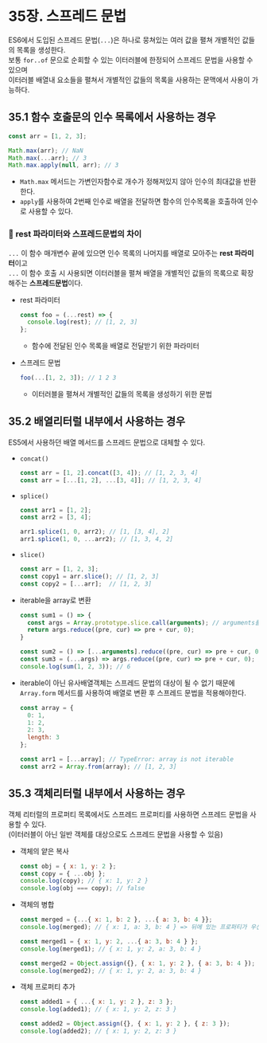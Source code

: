 # 35장. 스프레드 문법

ES6에서 도입된 스프레드 문법(`...`)은 하나로 뭉쳐있는 여러 값을 펼쳐 개별적인 값들의 목록을 생성한다.  
보통 `for..of` 문으로 순회할 수 있는 이터러블에 한정되어 스프레드 문법을 사용할 수 있으며  
이터러블 배열내 요소들을 펼쳐서 개별적인 값들의 목록을 사용하는 문맥에서 사용이 가능하다.

## 35.1 함수 호출문의 인수 목록에서 사용하는 경우


```js
const arr = [1, 2, 3];

Math.max(arr); // NaN
Math.max(...arr); // 3
Math.max.apply(null, arr); // 3
```
- `Math.max` 메서드는 가변인자함수로 개수가 정해져있지 않아 인수의 최대값을 반환한다.
- `apply`를 사용하여 2번째 인수로 배열을 전달하면 함수의 인수목록을 호출하여 인수로 사용할 수 있다.


### 🌟 rest 파라미터와 스프레드문법의 차이

`...` 이 함수 매개변수 끝에 있으면 인수 목록의 나머지를 배열로 모아주는 **rest 파라미터**이고  
`...` 이 함수 호출 시 사용되면 이터러블을 펼쳐 배열을 개별적인 값들의 목록으로 확장해주는 **스프레드문법**이다.

- rest 파라미터
  ```js
  const foo = (...rest) => {
    console.log(rest); // [1, 2, 3]
  };
  ```
  - 함수에 전달된 인수 목록을 배열로 전달받기 위한 파라미터

- 스프레드 문법
  ```js
  foo(...[1, 2, 3]); // 1 2 3
  ```
  - 이터러블을 펼쳐서 개별적인 값들의 목록을 생성하기 위한 문법


## 35.2 배열리터럴 내부에서 사용하는 경우

ES5에서 사용하던 배열 메서드를 스프레드 문법으로 대체할 수 있다.

- `concat()`
  ```js
  const arr = [1, 2].concat([3, 4]); // [1, 2, 3, 4]
  const arr = [...[1, 2], ...[3, 4]]; // [1, 2, 3, 4]
  ```

- `splice()`
  ```js
  const arr1 = [1, 2];
  const arr2 = [3, 4];

  arr1.splice(1, 0, arr2); // [1, [3, 4], 2]
  arr1.splice(1, 0, ...arr2); // [1, 3, 4, 2]
  ```

- `slice()`
  ```js
  const arr = [1, 2, 3];
  const copy1 = arr.slice(); // [1, 2, 3]
  const copy2 = [...arr];  // [1, 2, 3]
  ```

- iterable을 array로 변환
  ```js
  const sum1 = () => {
    const args = Array.prototype.slice.call(arguments); // arguments를 배열로 변환
    return args.reduce((pre, cur) => pre + cur, 0);
  }

  const sum2 = () => [...arguments].reduce((pre, cur) => pre + cur, 0); // spread syntax
  const sum3 = (...args) => args.reduce((pre, cur) => pre + cur, 0); // rest parameter
  console.log(sum(1, 2, 3)); // 6
  ```

- iterable이 아닌 유사배열객체는 스프레드 문법의 대상이 될 수 없기 때문에 `Array.form` 메서드를 사용하여 배열로 변환 후 스프레드 문법을 적용해야한다.
  ```js
  const array = {
    0: 1,
    1: 2,
    2: 3,
    length: 3
  };

  const arr1 = [...array]; // TypeError: array is not iterable
  const arr2 = Array.from(array); // [1, 2, 3]
  ```


## 35.3 객체리터럴 내부에서 사용하는 경우

객체 리터럴의 프로퍼티 목록에서도 스프레드 프로퍼티를 사용하면 스프레드 문법을 사용할 수 있다.  
(이터러블이 아닌 일반 객체를 대상으로도 스프레드 문법을 사용할 수 있음)

- 객체의 얕은 복사
  ```js
  const obj = { x: 1, y: 2 };
  const copy = { ...obj };
  console.log(copy); // { x: 1, y: 2 }
  console.log(obj === copy); // false
  ```

- 객체의 병합
  ```js
  const merged = {...{ x: 1, b: 2 }, ...{ a: 3, b: 4 }};
  console.log(merged); // { x: 1, a: 3, b: 4 } => 뒤에 있는 프로퍼티가 우선순위가 높음
  ```
  ```js
  const merged1 = { x: 1, y: 2, ...{ a: 3, b: 4 } };
  console.log(merged1); // { x: 1, y: 2, a: 3, b: 4 }
  ```
  ```js
  const merged2 = Object.assign({}, { x: 1, y: 2 }, { a: 3, b: 4 });
  console.log(merged2); // { x: 1, y: 2, a: 3, b: 4 }
  ```

- 객체 프로퍼티 추가
  ```js
  const added1 = { ...{ x: 1, y: 2 }, z: 3 };
  console.log(added1); // { x: 1, y: 2, z: 3 }
  ```
  ```js
  const added2 = Object.assign({}, { x: 1, y: 2 }, { z: 3 });
  console.log(added2); // { x: 1, y: 2, z: 3 }
  ```